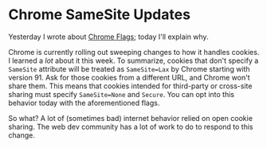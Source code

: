 # Chrome SameSite Updates

Yesterday I wrote about [Chrome Flags](browsers/chrome-flags.md); today I'll
explain why.

Chrome is currently rolling out sweeping changes to how it handles cookies. I
learned a _lot_ about it this week. To summarize, cookies that don't specify a
`SameSite` attribute will be treated as `SameSite=Lax` by Chrome starting with
version 91. Ask for those cookies from a different URL, and Chrome won't share
them. This means that cookies intended for third-party or cross-site sharing
must specify `SameSite=None` and `Secure`. You can opt into this behavior today
with the aforementioned flags.

So what? A lot of (sometimes bad) internet behavior relied on open cookie
sharing. The web dev community has a lot of work to do to respond to this change.

